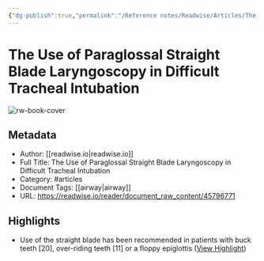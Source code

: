 ```yaml
---
{"dg-publish":true,"permalink":"/Reference notes/Readwise/Articles/The Use of Paraglossal Straight Blade Laryngoscopy in Difficult Tracheal Intubation/"}
---
```


# The Use of Paraglossal Straight Blade Laryngoscopy in Difficult Tracheal Intubation

![rw-book-cover](https://readwise-assets.s3.amazonaws.com/static/images/article1.be68295a7e40.png)

## Metadata
- Author: [[readwise.io\|readwise.io]]
- Full Title: The Use of Paraglossal Straight Blade Laryngoscopy in Difficult Tracheal Intubation
- Category: #articles
- Document Tags: [[airway\|airway]] 
- URL: https://readwise.io/reader/document_raw_content/45796771

## Highlights
- Use of the straight blade has been recommended in patients with buck teeth [20], over-riding teeth [11] or a floppy epiglottis ([View Highlight](https://read.readwise.io/read/01gxmynktd7gsvbvzjt5e6m8pb))
